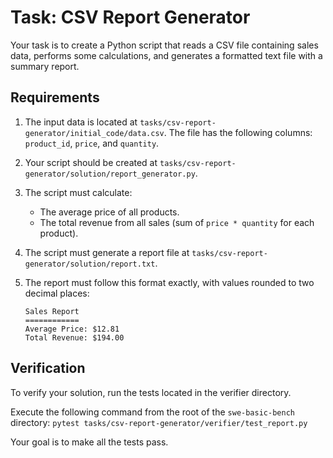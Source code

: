 # Task: CSV Report Generator

Your task is to create a Python script that reads a CSV file containing sales data, performs some calculations, and generates a formatted text file with a summary report.

## Requirements

1.  The input data is located at `tasks/csv-report-generator/initial_code/data.csv`. The file has the following columns: `product_id`, `price`, and `quantity`.
2.  Your script should be created at `tasks/csv-report-generator/solution/report_generator.py`.
3.  The script must calculate:
    -   The average price of all products.
    -   The total revenue from all sales (sum of `price * quantity` for each product).
4.  The script must generate a report file at `tasks/csv-report-generator/solution/report.txt`.
5.  The report must follow this format exactly, with values rounded to two decimal places:

    ```
    Sales Report
    ============
    Average Price: $12.81
    Total Revenue: $194.00
    ```

## Verification

To verify your solution, run the tests located in the verifier directory.

Execute the following command from the root of the `swe-basic-bench` directory:
`pytest tasks/csv-report-generator/verifier/test_report.py`

Your goal is to make all the tests pass. 